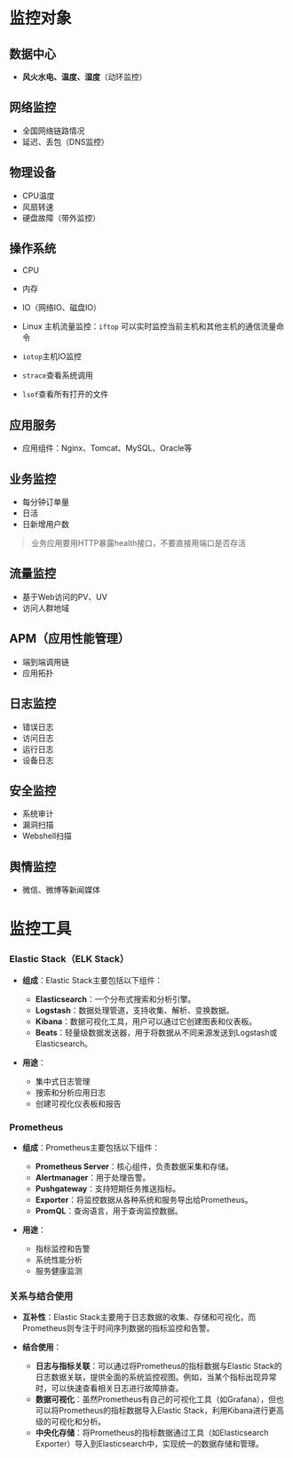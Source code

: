 
# 监控对象

## 数据中心
- **风火水电、温度、湿度**（动环监控）

## 网络监控
- 全国网络链路情况
- 延迟、丢包（DNS监控）

## 物理设备
- CPU温度
- 风扇转速
- 硬盘故障（带外监控）

## 操作系统
- CPU
- 内存
- IO（网络IO、磁盘IO）

- Linux 主机流量监控：`iftop` 可以实时监控当前主机和其他主机的通信流量命令
- `iotop`主机IO监控
- `strace`查看系统调用
- `lsof`查看所有打开的文件

## 应用服务
- 应用组件：Nginx、Tomcat、MySQL、Oracle等

## 业务监控
- 每分钟订单量
- 日活
- 日新增用户数

> 业务应用要用HTTP暴露health接口，不要直接用端口是否存活

## 流量监控
- 基于Web访问的PV、UV
- 访问人群地域


## APM（应用性能管理）
- 端到端调用链
- 应用拓扑

## 日志监控
- 错误日志
- 访问日志
- 运行日志
- 设备日志

## 安全监控
- 系统审计
- 漏洞扫描
- Webshell扫描

## 舆情监控
- 微信、微博等新闻媒体


# 监控工具

### Elastic Stack（ELK Stack）

- **组成**：Elastic Stack主要包括以下组件：
    
    - **Elasticsearch**：一个分布式搜索和分析引擎。
    - **Logstash**：数据处理管道，支持收集、解析、变换数据。
    - **Kibana**：数据可视化工具，用户可以通过它创建图表和仪表板。
    - **Beats**：轻量级数据发送器，用于将数据从不同来源发送到Logstash或Elasticsearch。
- **用途**：
    
    - 集中式日志管理
    - 搜索和分析应用日志
    - 创建可视化仪表板和报告

### Prometheus

- **组成**：Prometheus主要包括以下组件：
    
    - **Prometheus Server**：核心组件，负责数据采集和存储。
    - **Alertmanager**：用于处理告警。
    - **Pushgateway**：支持短期任务推送指标。
    - **Exporter**：将监控数据从各种系统和服务导出给Prometheus。
    - **PromQL**：查询语言，用于查询监控数据。
- **用途**：
    
    - 指标监控和告警
    - 系统性能分析
    - 服务健康监测

### 关系与结合使用

- **互补性**：Elastic Stack主要用于日志数据的收集、存储和可视化，而Prometheus则专注于时间序列数据的指标监控和告警。
     
- **结合使用**：
    
    - **日志与指标关联**：可以通过将Prometheus的指标数据与Elastic Stack的日志数据关联，提供全面的系统监控视图。例如，当某个指标出现异常时，可以快速查看相关日志进行故障排查。
    - **数据可视化**：虽然Prometheus有自己的可视化工具（如Grafana），但也可以将Prometheus的指标数据导入Elastic Stack，利用Kibana进行更高级的可视化和分析。
    - **中央化存储**：将Prometheus的指标数据通过工具（如Elasticsearch Exporter）导入到Elasticsearch中，实现统一的数据存储和管理。